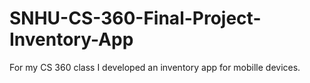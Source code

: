 # SNHU-CS-360-Final-Project-Inventory-App
For my CS 360 class I developed an inventory app for mobille devices.
